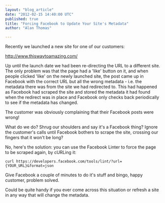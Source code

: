 ```yaml
---
layout: "blog_article"
date: "2012-02-15 14:40:00 UTC"
published: true
title: "Forcing Facebook to Update Your Site's Metadata"
author: "Alan Thomas"

---
```


<p>Recently we launched a new site for one of our customers:</p>
<p><a href="http://www.thiswaytoamazing.com/">http://www.thiswaytoamazing.com/</a></p>
<p>Up until the launch date we had been re-directing the URL to a different site. The only problem was that the page had a &#39;like&#39; button on it, and when people clicked &#39;like&#39; on the newly launched site, the post came up in Facebook with the correct URL but all the wrong metadata - i.e. the metadata there was from the site we had redirected to. This had happened as Facebook had scraped the site and stored the metadata it had found when the redirect was in place and Facebook only checks back periodically to see if the metadata has changed.</p>
<p>The customer was obviously complaining that their Facebook posts were wrong!</p>
<p>What do we do? Shrug our shoulders and say it&#39;s a Facebook thing? Ignore the customer&#39;s calls until Facebook bothers to scrape the site, crossing our fingers that it won&#39;t be long?</p>
<p>No, here&#39;s the solution: you can use the Facebook Linter to force the page to be scraped again, by cURLing it:</p>
<pre><code>curl https://developers.facebook.com/tools/lint/?url={YOUR_URL}&amp;format=json </code></pre>
<p>Give Facebook a couple of minutes to do it&#39;s stuff and bingo, happy customer, problem solved.</p>
<p>Could be quite handy if you ever come across this situation or refresh a site in any way that will change the metadata.</p>

